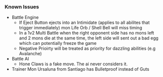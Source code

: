 ### Known Issues
  * Battle Engine
    * If Eject Button ejects into an Intimidate (applies to all abilites that trigger immediately) mon Life Orb / Shell Bell will miss timing
    * In a 1v2 Multi Battle when the right opponent side has no mons left and 2 mons die at the same time, the left side will sent out a bad egg which can potentially freeze the game
    * Negative Prioirty will be treated as priority for dazzling abilities (e.g Avalanche)
  * Battle AI
    * Hone Claws is a fake move. The ai never considers it.
  * Trainer Mon
    Ursaluna from Santiago has Bulletproof instead of Guts
